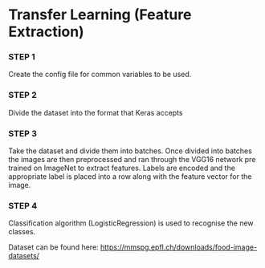 # Transfer Learning (Feature Extraction)

### STEP 1

Create the config file for common variables to be used.

### STEP 2

Divide the dataset into the format that Keras accepts

### STEP 3

Take the dataset and divide them into batches. Once divided into batches the images are then preprocessed and ran through the VGG16 network pre trained on ImageNet to extract features. Labels are encoded and the appropriate label is placed into a row along with the feature vector for the image.

### STEP 4

Classification algorithm (LogisticRegression) is used to recognise the new classes.


Dataset can be found here: https://mmspg.epfl.ch/downloads/food-image-datasets/
